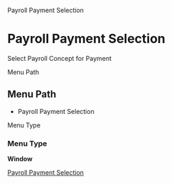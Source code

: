 
Payroll Payment Selection
# Payroll Payment Selection


Select Payroll Concept for Payment

Menu Path
## Menu Path



- Payroll Payment Selection

Menu Type
### Menu Type

**Window**


[Payroll Payment Selection](../../functional-guide/window/window-payroll-payment-selection.md)